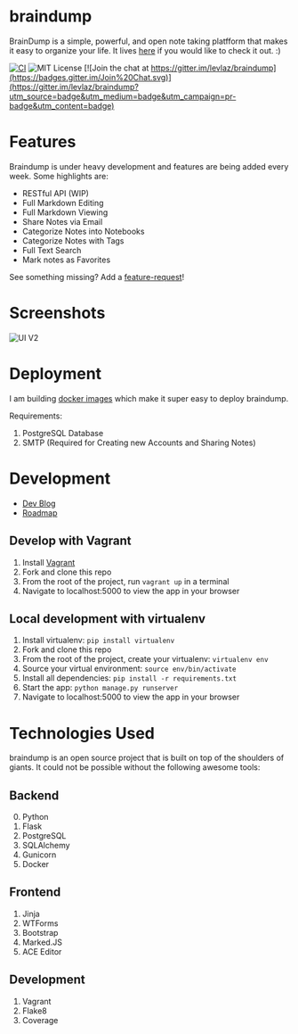# braindump

BrainDump is a simple, powerful, and open note taking platfform that makes it easy to organize your life. It lives [here](http://braindump.pw) if you would like to check it out. :)

[![CI](https://circleci.com/gh/levlaz/braindump.svg?style=shield&circle-token=:circle-token)](https://circleci.com/gh/levlaz/braindump) ![MIT License](https://img.shields.io/github/license/mashape/apistatus.svg) [![Join the chat at https://gitter.im/levlaz/braindump](https://badges.gitter.im/Join%20Chat.svg)](https://gitter.im/levlaz/braindump?utm_source=badge&utm_medium=badge&utm_campaign=pr-badge&utm_content=badge)

# Features

Braindump is under heavy development and features are being added every week. Some highlights are:

* RESTful API (WIP)
* Full Markdown Editing
* Full Markdown Viewing
* Share Notes via Email
* Categorize Notes into Notebooks
* Categorize Notes with Tags
* Full Text Search
* Mark notes as Favorites

See something missing? Add a [feature-request](https://github.com/levlaz/braindump/issues)!

# Screenshots

![UI V2](https://cloud.githubusercontent.com/assets/7981032/11611650/4d811b74-9ba6-11e5-8159-b1d924997bc2.png)

# Deployment

I am building [docker images](https://hub.docker.com/r/levlaz/braindump/) which make it super easy to deploy braindump.

Requirements:
1. PostgreSQL Database
2. SMTP (Required for Creating new Accounts and Sharing Notes)

# Development

* [Dev Blog](https://levlaz.org/tag/braindump/)
* [Roadmap](https://github.com/levlaz/braindump/issues?q=is%3Aopen+is%3Aissue+label%3Afeature)

## Develop with Vagrant

1. Install [Vagrant](https://www.vagrantup.com/)
2. Fork and clone this repo
3. From the root of the project, run `vagrant up` in a terminal
4. Navigate to localhost:5000 to view the app in your browser

## Local development with virtualenv

1. Install virtualenv: `pip install virtualenv`
2. Fork and clone this repo
3. From the root of the project, create your virtualenv: `virtualenv env`
4. Source your virtual environment: `source env/bin/activate`
5. Install all dependencies: `pip install -r requirements.txt`
6. Start the app: `python manage.py runserver`
7. Navigate to localhost:5000 to view the app in your browser

# Technologies Used

braindump is an open source project that is built on top of the shoulders of giants. It could not be possible without the following awesome tools:

## Backend
0. Python
1. Flask
2. PostgreSQL
3. SQLAlchemy
4. Gunicorn
5. Docker

## Frontend
1. Jinja
2. WTForms
3. Bootstrap
4. Marked.JS
5. ACE Editor

## Development
1. Vagrant
2. Flake8
3. Coverage

